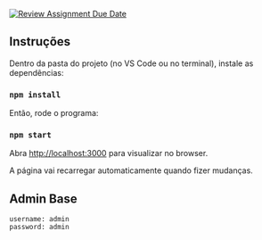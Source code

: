 [![Review Assignment Due Date](https://classroom.github.com/assets/deadline-readme-button-22041afd0340ce965d47ae6ef1cefeee28c7c493a6346c4f15d667ab976d596c.svg)](https://classroom.github.com/a/0oZ3JrzO)

## Instruções

Dentro da pasta do projeto (no VS Code ou no terminal), instale as dependências:

### `npm install`

Então, rode o programa:

### `npm start`

Abra [http://localhost:3000](http://localhost:3000) para visualizar no browser.

A página vai recarregar automaticamente quando fizer mudanças. 

## Admin Base

```
username: admin
password: admin
```
